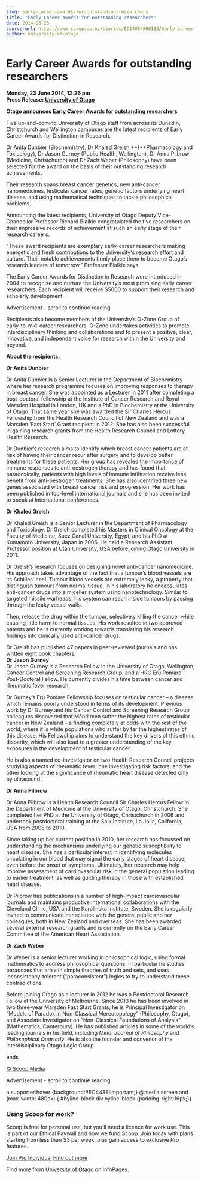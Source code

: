 ```yaml
---
slug: early-career-awards-for-outstanding-researchers
title: "Early Career Awards for outstanding researchers"
date: 2014-06-23
source-url: https://www.scoop.co.nz/stories/ED1406/S00119/early-career-awards-for-outstanding-researchers.htm
author: university-of-otago
---
```

Early Career Awards for outstanding researchers
===============================================

**Monday, 23 June 2014, 12:26 pm**  
**Press Release: [University of Otago](https://info.scoop.co.nz/University_of_Otago)**

**Otago announces Early Career Awards for outstanding researchers**

  
Five up-and-coming University of Otago staff from across its Dunedin, Christchurch and Wellington campuses are the latest recipients of Early Career Awards for Distinction in Research.

Dr Anita Dunbier (Biochemistry), Dr Khaled Greish **(**Pharmacology and Toxicology), Dr Jason Gurney (Public Health, Wellington), Dr Anna Pilbrow (Medicine, Christchurch) and Dr Zach Weber (Philosophy) have been selected for the award on the basis of their outstanding research achievements.

Their research spans breast cancer genetics, new anti-cancer nanomedicines, testicular cancer rates, genetic factors underlying heart disease, and using mathematical techniques to tackle philosophical problems.

Announcing the latest recipients, University of Otago Deputy Vice-Chancellor Professor Richard Blaikie congratulated the five researchers on their impressive records of achievement at such an early stage of their research careers.

“These award recipients are exemplary early-career researchers making energetic and fresh contributions to the University's research effort and culture. Their notable achievements firmly place them to become Otago’s research leaders of tomorrow,” Professor Blaikie says.

The Early Career Awards for Distinction in Research were introduced in 2004 to recognise and nurture the University’s most promising early career researchers. Each recipient will receive $5000 to support their research and scholarly development.

Advertisement - scroll to continue reading





Recipients also become members of the University’s O-Zone Group of early-to-mid-career researchers. O-Zone undertakes activities to promote interdisciplinary thinking and collaborations and to present a positive, clear, innovative, and independent voice for research within the University and beyond.

**About the recipients:**

  
**Dr Anita Dunbier**

Dr Anita Dunbier is a Senior Lecturer in the Department of Biochemistry where her research programme focuses on improving responses to therapy in breast cancer. She was appointed as a Lecturer in 2011 after completing a post-doctoral fellowship at the Institute of Cancer Research and Royal Marsden Hospital in London, UK and a PhD in Biochemistry at the University of Otago. That same year she was awarded the Sir Charles Hercus Fellowship from the Health Research Council of New Zealand and was a Marsden ‘Fast Start’ Grant recipient in 2012. She has also been successful in gaining research grants from the Health Research Council and Lottery Health Research.

Dr Dunbier’s research aims to identify which breast cancer patients are at risk of having their cancer recur after surgery and to develop better treatments for these patients. Her group has revealed the importance of immune responses to anti-oestrogen therapy and has found that, paradoxically, patients with high levels of immune infiltration receive less benefit from anti-oestrogen treatments. She has also identified three new genes associated with breast cancer risk and progression. Her work has been published in top-level international journals and she has been invited to speak at international conferences.

**Dr Khaled Greish**

Dr Khaled Greish is a Senior Lecturer in the Department of Pharmacology and Toxicology. Dr Greish completed his Masters in Clinical Oncology at the Faculty of Medicine, Suez Canal University, Egypt, and his PhD at Kumamoto University, Japan in 2006. He held a Research Assistant Professor position at Utah University, USA before joining Otago University in 2011.

Dr Greish’s research focuses on designing novel anti-cancer nanomedicine. His approach takes advantage of the fact that a tumour’s blood vessels are its Achilles’ heel. Tumour blood vessels are extremely leaky, a property that distinguish tumours from normal tissue. In his laboratory he encapsulates anti-cancer drugs into a miceller system using nanotechnology. Similar to targeted missile warheads, his system can reach inside tumours by passing through the leaky vessel walls.

Then, release the drug within the tumour, selectively killing the cancer while causing little harm to normal tissues. His work resulted in two approved patents and he is currently working towards translating his research findings into clinically used anti-cancer drugs.

Dr Greish has published 47 papers in peer-reviewed journals and has written eight book chapters.  
**Dr Jason Gurney**  
Dr Jason Gurney is a Research Fellow in the University of Otago, Wellington, Cancer Control and Screening Research Group, and a HRC Eru Pomare Post-Doctoral Fellow. He currently divides his time between cancer and rheumatic fever research.

Dr Gurney’s Eru Pomare Fellowship focuses on testicular cancer – a disease which remains poorly understood in terms of its development. Previous work by Dr Gurney and his Cancer Control and Screening Research Group colleagues discovered that Māori men suffer the highest rates of testicular cancer in New Zealand – a finding completely at odds with the rest of the world, where it is white populations who suffer by far the highest rates of this disease. His Fellowship aims to understand the key drivers of this ethnic disparity, which will also lead to a greater understanding of the key exposures in the development of testicular cancer.

He is also a named co-investigator on two Health Research Council projects studying aspects of rheumatic fever; one investigating risk factors, and the other looking at the significance of rheumatic heart disease detected only by ultrasound.

**Dr Anna Pilbrow**

Dr Anna Pilbrow is a Health Research Council Sir Charles Hercus Fellow in the Department of Medicine at the University of Otago, Christchurch. She completed her PhD at the University of Otago, Christchurch in 2006 and undertook postdoctoral training at the Salk Institute, La Jolla, California, USA from 2008 to 2010.

Since taking up her current position in 2010, her research has focussed on understanding the mechanisms underlying our genetic susceptibility to heart disease. She has a particular interest in identifying molecules circulating in our blood that may signal the early stages of heart disease, even before the onset of symptoms. Ultimately, her research may help improve assessment of cardiovascular risk in the general population leading to earlier treatment, as well as guiding therapy in those with established heart disease.

Dr Pilbrow has publications in a number of high-impact cardiovascular journals and maintains productive international collaborations with the Cleveland Clinic, USA and the Karolinska Institute, Sweden. She is regularly invited to communicate her science with the general public and her colleagues, both in New Zealand and overseas. She has been awarded several external research grants and is currently on the Early Career Committee of the American Heart Association.

**Dr Zach Weber**

Dr Weber is a senior lecturer working in philosophical logic, using formal mathematics to address philosophical questions. In particular he studies paradoxes that arise in simple theories of truth and sets, and uses inconsistency-tolerant (“paraconsistent”) logics to try to understand these contradictions.

Before joining Otago as a lecturer in 2012 he was a Postdoctoral Research Fellow at the University of Melbourne. Since 2013 he has been involved in two three-year Marsden Fast Start Grants; he is Principal Investigator on “Models of Paradox in Non-Classical Mereotopology” (Philosophy, Otago), and Associate Investigator on “Non-Classical Foundations of Analysis” (Mathematics, Canterbury). He has published articles in some of the world’s leading journals in his field, including _Mind_, _Journal of Philosophy_ and _Philosophical Quarterly_. He is also the founder and convenor of the interdisciplinary Otago Logic Group.  

ends

[© Scoop Media](http://www.scoop.co.nz/about/terms.html)  

Advertisement - scroll to continue reading



a.supporter:hover {background:#EC4438!important;} @media screen and (max-width: 480px) { #byline-block div.byline-block {padding-right:16px;}}

### Using Scoop for work?

Scoop is free for personal use, but you’ll need a licence for work use. This is part of our Ethical Paywall and how we fund Scoop. Join today with plans starting from less than $3 per week, plus gain access to exclusive _Pro_ features.  
  
[Join Pro Individual](https://pro.scoop.co.nz/Individual/?from=ProIn24) [Find out more](https://pro.scoop.co.nz/using-scoop-for-work/?from=ProIn24)

Find more from [University of Otago](https://info.scoop.co.nz/University_of_Otago) on InfoPages.